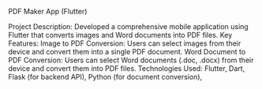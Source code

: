 PDF Maker App (Flutter)

Project Description: Developed a comprehensive mobile application using Flutter that converts images and Word documents into PDF files.
Key Features:
Image to PDF Conversion: Users can select images from their device and convert them into a single PDF document.
Word Document to PDF Conversion: Users can select Word documents (.doc, .docx) from their device and convert them into PDF files.
Technologies Used: Flutter, Dart, Flask (for backend API), Python (for document conversion), 

